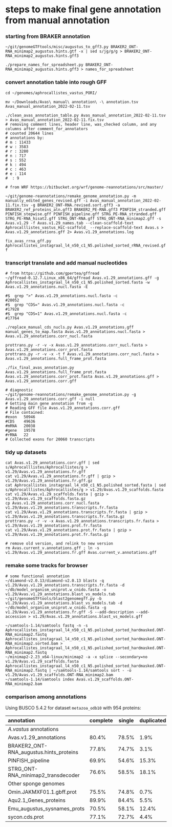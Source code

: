 # steps to make final gene annotation from manual annotation #

### starting from BRAKER annotation ###

`~/git/genomeGTFtools/misc/augustus_to_gff3.py BRAKER2_ONT-RNA_minimap2_augustus.hints.gtf -x | sed s/jg/g/g > BRAKER2_ONT-RNA_minimap2_augustus.hints.gff3`

`./prepare_names_for_spreadsheet.py BRAKER2_ONT-RNA_minimap2_augustus.hints.gff3 > names_for_spreadsheet`

### convert annotation table into rough GFF ###

```
cd ~/genomes/aphrocallistes_vastus_PORI/

mv ~/Downloads/Avas\ manual\ annotation\ -\ annotation.tsv Avas_manual_annotation_2022-02-11.tsv

./clean_avas_annotation_table.py Avas_manual_annotation_2022-02-11.tsv > Avas_manual_annotation_2022-02-11.fix.tsv
# removing comment lines, header line, was_checked column, and any columns after comment_for_annotators
# counted 20644 lines
# annotations by:
# m : 11433
# w : 3583
# r : 3280
# n : 717
# s : 552
# k : 494
# c : 463
# e : 114
#  : 9

# from WRF https://bitbucket.org/wrf/genome-reannotations/src/master/
```

`~/git/genome-reannotations/remake_genome_annotation.py -m manually_edited_genes_revised.gff -i Avas_manual_annotation_2022-02-11.fix.tsv -g BRAKER2_ONT-RNA.revised.sort.gff3 -a BRAKER2_ref_proteins_aln.gff3 BRAKER2_PE-RNA.gff3 PINFISH_stranded.gff PINFISH_stepwise.gff PINFISH_pipeline.gff STRG_PE-RNA_stranded.gff STRG_PE-RNA_hisat2.gff STRG_ONT-RNA.gff STRG_ONT-RNA_minimap2.gff -s Avas.v1.29 -f Avas.v1.29_names.tab --clean-scaffold-text Aphrocalllistes_vastus_HiC-scaffold_ --replace-scaffold-text Avas.s > Avas.v1.29_annotations.gff 2> Avas.v1.29_annotations.log`

`fix_avas_rrna_gff.py Aphrocallistes_instagraal_l4_n50_c1_N5.polished_sorted_rRNA_revised.gff`

### transcript translate and add manual nucleotides ###

```
# from https://github.com/gpertea/gffread
~/gffread-0.12.7.Linux_x86_64/gffread Avas.v1.29_annotations.gff -g Aphrocallistes_instagraal_l4_n50_c1_N5.polished_sorted.fasta -w Avas.v1.29_annotations.nucl.fasta -E

#$  grep ">" Avas.v1.29_annotations.nucl.fasta -c 
#20052
#$  grep "CDS=" Avas.v1.29_annotations.nucl.fasta -c 
#17928
#$  grep "CDS=1" Avas.v1.29_annotations.nucl.fasta -c
#17764

./replace_manual_cds_nucls.py Avas.v1.29_annotations.gff manual_genes_to_map.fasta Avas.v1.29_annotations.nucl.fasta > Avas.v1.29_annotations.corr_nucl.fasta

prottrans.py -r -v -x Avas.v1.29_annotations.corr_nucl.fasta > Avas.v1.29_annotations.corr_prot.fasta
prottrans.py -r -v -x -t f Avas.v1.29_annotations.corr_nucl.fasta > Avas.v1.29_annotations.full_frame_prot.fasta

./fix_final_avas_annotation.py Avas.v1.29_annotations.full_frame_prot.fasta Avas.v1.29_annotations.corr_prot.fasta Avas.v1.29_annotations.gff > Avas.v1.29_annotations.corr.gff

# diagnostic
~/git/genome-reannotations/remake_genome_annotation.py -g Avas.v1.29_annotations.corr.gff -i null
# Getting main gene annotation from -g
# Reading GFF file Avas.v1.29_annotations.corr.gff
# File contained:
#exon	50946
#CDS	49636
#mRNA	20038
#gene	19578
#rRNA	22
# Collected exons for 20060 transcripts
```

### tidy up datasets ###

```
cat Avas.v1.29_annotations.corr.gff | sed s/Aphrocalllistes/Aphrocallistes/g > v1.29/Avas.v1.29_annotations.fr.gff
cat v1.29/Avas.v1.29_annotations.fr.gff | gzip > v1.29/Avas.v1.29_annotations.fr.gff.gz
cat Aphrocallistes_instagraal_l4_n50_c1_N5.polished_sorted.fasta | sed s/Aphrocalllistes/Aphrocallistes/g > v1.29/Avas.v1.29_scaffolds.fasta
cat v1.29/Avas.v1.29_scaffolds.fasta | gzip > v1.29/Avas.v1.29_scaffolds.fasta.gz
cp Avas.v1.29_annotations.corr_nucl.fasta v1.29/Avas.v1.29_annotations.transcripts.fr.fasta
cat v1.29/Avas.v1.29_annotations.transcripts.fr.fasta | gzip > v1.29/Avas.v1.29_annotations.transcripts.fr.fasta.gz
prottrans.py -r -v -x Avas.v1.29_annotations.transcripts.fr.fasta > v1.29/Avas.v1.29_annotations.prot.fr.fasta
cat v1.29/Avas.v1.29_annotations.prot.fr.fasta | gzip > v1.29/Avas.v1.29_annotations.prot.fr.fasta.gz

# remove old version, and relink to new version
rm Avas.current_v.annotations.gff ; ln -s v1.29/Avas.v1.29_annotations.fr.gff Avas.current_v.annotations.gff
```

### remake some tracks for browser ###

```
# some functional annotation
~/diamond-v2.0.13/diamond-v2.0.13 blastx -q v1.29/Avas.v1.29_annotations.transcripts.fr.fasta -d ~/db/model_organism_uniprot.w_cnido.fasta -o v1.29/Avas.v1.29_annotations.blast_vs_models.tab
~/git/genomeGTFtools/blast2genomegff.py -b v1.29/Avas.v1.29_annotations.blast_vs_models.tab -d ~/db/model_organism_uniprot.w_cnido.fasta -g v1.29/Avas.v1.29_annotations.fr.gff -S --add-description --add-accession > v1.29/Avas.v1.29_annotations.blast_vs_models.gff

~/samtools-1.14/samtools fastq -n -s Aphrocallistes_instagraal_l4_n50_c1_N5.polished_sorted_hardmasked.ONT-RNA_minimap2.fastq Aphrocallistes_instagraal_l4_n50_c1_N5.polished_sorted_hardmasked.ONT-RNA_minimap2.sorted.bam > Aphrocallistes_instagraal_l4_n50_c1_N5.polished_sorted_hardmasked.ONT-RNA_minimap2.fastq
~/minimap2-2.23_x64-linux/minimap2 -a -x splice --secondary=no v1.29/Avas.v1.29_scaffolds.fasta Aphrocallistes_instagraal_l4_n50_c1_N5.polished_sorted_hardmasked.ONT-RNA_minimap2.fastq | ~/samtools-1.14/samtools sort - -o v1.29/Avas.v1.29_scaffolds.ONT-RNA_minimap2.bam
~/samtools-1.14/samtools index Avas.v1.29_scaffolds.ONT-RNA_minimap2.bam
```

### comparison among annotations ###
Using BUSCO 5.4.2 for dataset `metazoa_odb10` with 954 proteins:

| annotation | complete | single | duplicated | fragmented | missing |
| :--- | --- | --- | --- | --- | --- |
| *A.vastus* annotations |   |   |   |   |   |
| Avas.v1.29_annotations | 80.4% | 78.5% | 1.9% | 2.3% | 17.3% |
| BRAKER2_ONT-RNA_augustus.hints_proteins | 77.8% | 74.7% | 3.1% | 3.4% | 18.8% |
| PINFISH_pipeline | 69.9% | 54.6% | 15.3% | 4.7% | 25.4% |
| STRG_ONT-RNA_minimap2_transdecoder| 76.6% | 58.5% | 18.1% | 3.1% | 20.3% |
| Other sponge genomes |   |   |   |   |   |
| Omin.JAKMXF01.1.gbff.prot | 75.5% | 74.8% | 0.7% | 4.4% | 20.1% |
| Aqu2.1_Genes_proteins | 89.9% | 84.4% | 5.5% | 4.2% | 5.9% |
| Emu_augustus_sysnames_prots | 70.5% | 58.1% | 12.4% | 6.9% | 22.6% |
| sycon.cds.prot | 77.1% | 72.7% | 4.4% | 10.2% | 12.7% |



